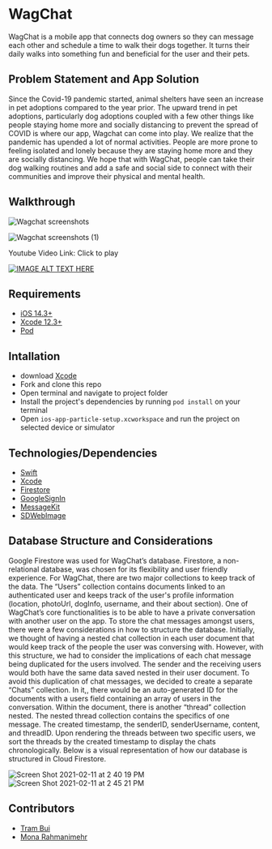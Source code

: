 # WagChat

  WagChat is a mobile app that connects dog owners so they can message each other and schedule a time to walk their dogs together. It turns their daily walks into something fun and beneficial for the user and their pets.

## Problem Statement and App Solution

  Since the Covid-19 pandemic started, animal shelters have seen an increase in pet adoptions compared to the year prior. The upward trend in pet adoptions, particularly dog adoptions coupled with a few other things like people staying home more and socially distancing to prevent the spread of COVID is where our app, Wagchat can come into play. We realize that the pandemic has upended a lot of normal activities. People are more prone to feeling isolated and lonely because they are staying home more and they are socially distancing. We hope that with WagChat, people can take their dog walking routines and add a safe and social side to connect with their communities and improve their physical and mental health. 

## Walkthrough

![Wagchat screenshots](https://user-images.githubusercontent.com/62119967/108138094-da921c00-7082-11eb-89a7-8858434f7fd4.png)

![Wagchat screenshots (1)](https://user-images.githubusercontent.com/62119967/108138096-dcf47600-7082-11eb-93d0-e75aabc838e0.png)


Youtube Video Link: Click to play

[![IMAGE ALT TEXT HERE](https://img.youtube.com/vi/YoERXZpv0EA/0.jpg)](https://www.youtube.com/watch?v=YoERXZpv0EA)


## Requirements

- [iOS 14.3+](https://support.apple.com/en-us/HT211808)
- [Xcode 12.3+](https://developer.apple.com/support/xcode/)
- [Pod](https://cocoapods.org/)

## Intallation

- download [Xcode](https://developer.apple.com/support/xcode/)
- Fork and clone this repo 
- Open terminal and navigate to project folder 
- Install the project's dependencies by running `pod install` on your terminal
- Open `ios-app-particle-setup.xcworkspace` and run the project on selected device or simulator

## Technologies/Dependencies 

- [Swift](https://developer.apple.com/swift/)
- [Xcode](https://developer.apple.com/support/xcode/)
- [Firestore](https://firebase.google.com/docs/firestore)
- [GoogleSignIn](https://cocoapods.org/pods/GoogleSignIn)
- [MessageKit](https://messagekit.github.io/)
- [SDWebImage](https://cocoapods.org/pods/SDWebImage)

## Database Structure and Considerations

  Google Firestore was used for WagChat’s database. Firestore, a non-relational database, was chosen for its flexibility and user friendly experience. For WagChat, there are two major collections to keep track of the data. The “Users” collection contains documents linked to an authenticated user and keeps track of the user's profile information (location, photoUrl, dogInfo, username, and their about section). 
One of WagChat’s core functionalities is to be able to have a private conversation with another user on the app. To store the chat messages amongst users, there were a few considerations in how to structure the database. Initially, we thought of having a nested chat collection in each user document that would keep track of the people the user was conversing with. However, with this structure, we had to consider the implications of each chat message being duplicated for the users involved. The sender and the receiving users would both have the same data saved nested in their user document. To avoid this duplication of chat messages, we decided to create a separate “Chats” collection. In it,, there would be an auto-generated ID for the documents with a users field containing an array of users in the conversation. Within the document, there is another “thread” collection nested. The nested thread collection contains the specifics of one message. The created timestamp, the senderID, senderUsername, content, and threadID. Upon rendering the threads between two specific users, we sort the threads by the created timestamp to display the chats chronologically. Below is a visual representation of how our database is structured in Cloud Firestore. 

![Screen Shot 2021-02-11 at 2 40 19 PM](https://user-images.githubusercontent.com/62119967/107975134-412d1200-6f7d-11eb-940d-e822b2a2eb91.png)
![Screen Shot 2021-02-11 at 2 45 21 PM](https://user-images.githubusercontent.com/62119967/107975138-412d1200-6f7d-11eb-830f-fcee7aa63b65.png)

## Contributors
- [Tram Bui](https://github.com/trambui09?tab=repositories)
- [Mona Rahmanimehr](https://github.com/monarahmani)
